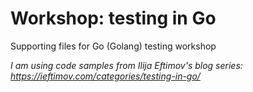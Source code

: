 # Workshop: testing in Go
 Supporting files for Go (Golang) testing workshop

*I am using code samples from Ilija Eftimov's blog series: https://ieftimov.com/categories/testing-in-go/*

